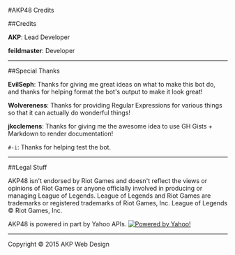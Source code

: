 #AKP48 Credits

##Credits

**AKP**: Lead Developer

**feildmaster**: Developer

- - - - - - - - - - - - - - - - - - - - - - - - - - - - - - - - - - - - - - - - - - - - - - - - - - - - - - - - - - - -

##Special Thanks

**EvilSeph**: Thanks for giving me great ideas on what to make this bot do, and thanks for helping format the bot's output to make it look great!

**Wolvereness**: Thanks for providing Regular Expressions for various things so that it can actually do wonderful things!

**jkcclemens**: Thanks for giving me the awesome idea to use GH Gists + Markdown to render documentation!

`#-i`: Thanks for helping test the bot.

- - - - - - - - - - - - - - - - - - - - - - - - - - - - - - - - - - - - - - - - - - - - - - - - - - - - - - - - - - - -

##Legal Stuff

AKP48 isn't endorsed by Riot Games and doesn't reflect the views or opinions of Riot Games or anyone officially involved in producing or managing League of Legends. League of Legends and Riot Games are trademarks or registered trademarks of Riot Games, Inc. League of Legends © Riot Games, Inc.

AKP48 is powered in part by Yahoo APIs.
[![Powered by Yahoo!](http://poweredby.yahoo.com/purple.png "Powered by Yahoo!")](https://www.yahoo.com/ "Powered by Yahoo!")


- - - - - - - - - - - - - - - - - - - - - - - - - - - - - - - - - - - - - - - - - - - - - - - - - - - - - - - - - - - -

Copyright &copy; 2015 AKP Web Design